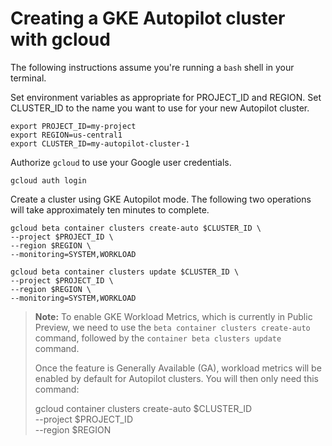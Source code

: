 # Creating a GKE Autopilot cluster with gcloud

The following instructions assume you're running a `bash` shell in your
terminal.

Set environment variables as appropriate for PROJECT_ID and REGION. Set
CLUSTER_ID to the name you want to use for your new Autopilot cluster.

```text
export PROJECT_ID=my-project
export REGION=us-central1
export CLUSTER_ID=my-autopilot-cluster-1
```

Authorize `gcloud` to use your Google user credentials.

```text
gcloud auth login
```

Create a cluster using GKE Autopilot mode. The following two operations will
take approximately ten minutes to complete.

```text
gcloud beta container clusters create-auto $CLUSTER_ID \
--project $PROJECT_ID \
--region $REGION \
--monitoring=SYSTEM,WORKLOAD

gcloud beta container clusters update $CLUSTER_ID \
--project $PROJECT_ID \
--region $REGION \
--monitoring=SYSTEM,WORKLOAD
```

> **Note:** To enable GKE Workload Metrics, which is currently in Public
> Preview, we need to use the `beta container clusters create-auto` command,
> followed by the `container beta clusters update` command.
> 
> Once the feature is Generally Available (GA), workload metrics will be enabled
> by default for Autopilot clusters. You will then only need this command:
> 
> gcloud container clusters create-auto $CLUSTER_ID \
> --project $PROJECT_ID \
> --region $REGION

